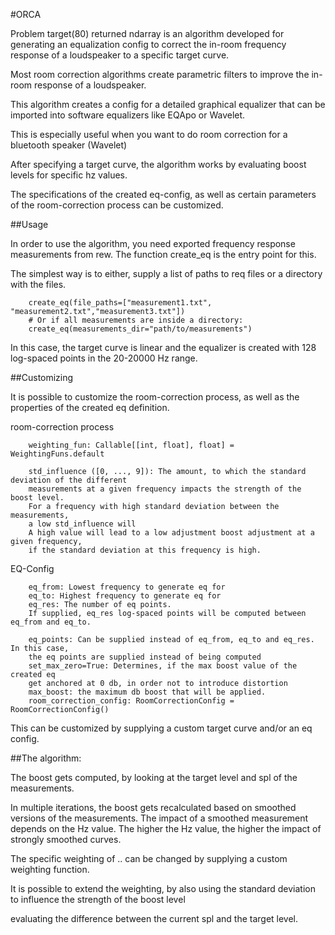 #ORCA

Problem target(80) returned ndarray
is an algorithm developed for generating an equalization config to
correct the in-room frequency response of a loudspeaker to a specific target curve.

Most room correction algorithms create parametric filters
to improve the in-room response of a loudspeaker.

This algorithm creates a config for a detailed graphical equalizer that can be
imported into software equalizers like EQApo or Wavelet.

This is especially useful when you want to do room correction for a bluetooth speaker
(Wavelet)

After specifying a target curve,
the algorithm works by evaluating boost levels for specific hz values.

The specifications of the created eq-config, as well as certain parameters of the
room-correction process can be customized.

##Usage

In order to use the algorithm, you need exported frequency response measurements from rew.
The function create_eq is the entry point for this.

The simplest way is to either, supply a list of paths to req files or a directory with the files.

        create_eq(file_paths=["measurement1.txt", "measurement2.txt","measurement3.txt"])
        # Or if all measurements are inside a directory:
        create_eq(measurements_dir="path/to/measurements")

In this case, the target curve is linear and the equalizer is created with 128 log-spaced points
in the 20-20000 Hz range.

##Customizing

It is possible to customize the room-correction process, as well as the properties of
the created eq definition.

room-correction process

        weighting_fun: Callable[[int, float], float] = WeightingFuns.default

        std_influence ([0, ..., 9]): The amount, to which the standard deviation of the different 
        measurements at a given frequency impacts the strength of the boost level.
        For a frequency with high standard deviation between the measurements,
        a low std_influence will 
        A high value will lead to a low adjustment boost adjustment at a given frequency,
        if the standard deviation at this frequency is high.


EQ-Config

        eq_from: Lowest frequency to generate eq for
        eq_to: Highest frequency to generate eq for
        eq_res: The number of eq points.
        If supplied, eq_res log-spaced points will be computed between eq_from and eq_to.
        
        eq_points: Can be supplied instead of eq_from, eq_to and eq_res. In this case,
        the eq points are supplied instead of being computed
        set_max_zero=True: Determines, if the max boost value of the created eq
        get anchored at 0 db, in order not to introduce distortion
        max_boost: the maximum db boost that will be applied.
        room_correction_config: RoomCorrectionConfig = RoomCorrectionConfig()


This can be customized by supplying a custom target curve and/or an eq config.


##The algorithm:

The boost gets computed, by looking at the target level and
spl of the measurements.

In multiple iterations, the boost gets recalculated
based on smoothed versions of the measurements.
The impact of a smoothed measurement depends on the Hz value.
The higher the Hz value, the higher the impact of strongly smoothed curves.

The specific weighting of .. can be changed by supplying a custom weighting function.

It is possible to extend the weighting,
by also using the standard deviation to influence the strength of the boost level






evaluating the difference between the current spl
and the target level. 

